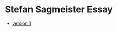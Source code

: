 Stefan Sagmeister Essay
=======================
+ [version 1](https://github.io/kevingallagher/Stefan-Sagmeister/essay.html)
